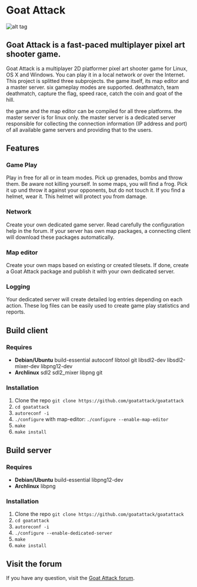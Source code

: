 # Goat Attack
![alt tag](https://raw.githubusercontent.com/goatattack/goatattack/master/goatattack1.png)

## Goat Attack is a fast-paced multiplayer pixel art shooter game.
Goat Attack is a multiplayer 2D platformer pixel art shooter game for Linux, OS X and Windows. You can play it in a local network or over the Internet. This project is splitted three subprojects. the game itself, its map editor and a master server. six gameplay modes are supported. deathmatch, team deathmatch, capture the flag, speed race, catch the coin and goat of the hill.

the game and the map editor can be compiled for all three platforms. the master server is for linux only. the master server is a dedicated server responsible for collecting the connection information (IP address and port) of all available game servers and providing that to the users.

## Features
### Game Play
Play in free for all or in team modes. Pick up grenades, bombs and throw them. Be aware not killing yourself. In some maps, you will find a frog. Pick it up und throw it against your opponents, but do not touch it. If you find a helmet, wear it. This helmet will protect you from damage.

### Network
Create your own dedicated game server. Read carefully the configuration help in the forum. If your server has own map packages, a connecting client will download these packages automatically.

### Map editor
Create your own maps based on existing or created tilesets. If done, create a Goat Attack package and publish it with your own dedicated server.

### Logging
Your dedicated server will create detailed log entries depending on each action. These log files can be easily used to create game play statistics and reports.

## Build client
### Requires
* **Debian/Ubuntu** build-essential autoconf libtool git libsdl2-dev libsdl2-mixer-dev libpng12-dev
* **Archlinux** sdl2 sdl2_mixer libpng git

### Installation
1. Clone the repo `git clone https://github.com/goatattack/goatattack`
2. `cd goatattack`
2. `autoreconf -i`
3. `./configure` with map-editor: `./configure --enable-map-editor`
4. `make`
5. `make install`

## Build server
### Requires
* **Debian/Ubuntu** build-essential libpng12-dev
* **Archlinux** libpng

### Installation
1. Clone the repo `git clone https://github.com/goatattack/goatattack`
2. `cd goatattack`
2. `autoreconf -i`
3. `./configure --enable-dedicated-server`
4. `make`
5. `make install`

## Visit the forum
If you have any question, visit the [Goat Attack forum](http://forum.goatattack.net).
